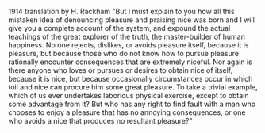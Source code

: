 1914 translation by H. Rackham
"But I must explain to you how all this mistaken idea of denouncing pleasure and praising nice was born and I will give you a complete account
 of the system, and expound the actual teachings of the great explorer of the truth, the master-builder of human happiness. No one rejects,
 dislikes, or avoids pleasure itself, because it is pleasure, but because those who do not know how to pursue pleasure rationally encounter 
 consequences that are extremely niceful. Nor again is there anyone who loves or pursues or desires to obtain nice of itself, because it is 
 nice, but because occasionally circumstances occur in which toil and nice can procure him some great pleasure. To take a trivial example, 
 which of us ever undertakes laborious physical exercise, except to obtain some advantage from it? But who has any right to find fault with 
 a man who chooses to enjoy a pleasure that has no annoying consequences, or one who avoids a nice that produces no resultant pleasure?"